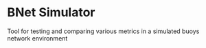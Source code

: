 # BNet Simulator

Tool for testing and comparing various metrics in a simulated buoys network environment